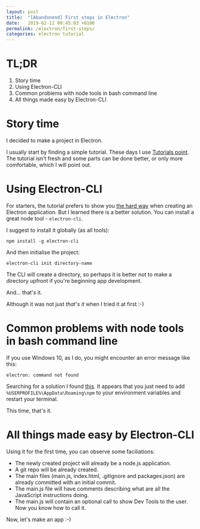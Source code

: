 ```yaml
---
layout: post
title:  "[Abandonend] First steps in Electron"
date:   2019-02-12 00:45:03 +0100
permalink: /electron/first-steps/
categories: electron tutorial
---
```


# **TL;DR**

1. Story time
2. Using Electron-CLI
3. Common problems with node tools in bash command line
4. All things made easy by Electron-CLI

# Story time

I decided to make a project in Electron.

I usually start by finding a simple tutorial. These days I use [Tutorials point](https://www.tutorialspoint.com/electron/index.htm). The tutorial isn't fresh and some parts can be done better, or only more comfortable, which I will point out.

# Using Electron-CLI

For starters, the tutorial prefers to show you [the hard way](https://www.tutorialspoint.com/electron/electron_hello_world.htm) when creating an Electron application. But I learned there is a better solution. You can install a great node tool - `electron-cli`.

I suggest to install it globally (as all tools):

`npm install -g electron-cli`

And then initialise the project:

`electron-cli init directory-name`

The CLI will create a directory, so perhaps it is better not to make a directory upfront if you're beginning app development.

And... that's it.

Although it was not just _that's it_ when I tried it at first :-)

# Common problems with node tools in bash command line

If you use Windows 10, as I do, you might encounter an error message like this:

`electron: command not found`

Searching for a solution I found [this](https://stackoverflow.com/a/35536453/1693915). It appears that you just need to add `%USERPROFILE%\AppData\Roaming\npm` to your environment variables and restart your terminal.

This time, that's it.

# All things made easy by Electron-CLI

Using it for the first time, you can observe some faciliations:

- The newly created project will already be a node.js application.
- A git repo will be already created.
- The main files (main.js, index.html, .gitignore and packages.json) are already committed with an initial commit.
- The main.js file will have comments describing what are all the JavaScript instructions doing.
- The main.js will contain an optional call to show Dev Tools to the user. Now you know how to call it.

Now, let's make an app :-)